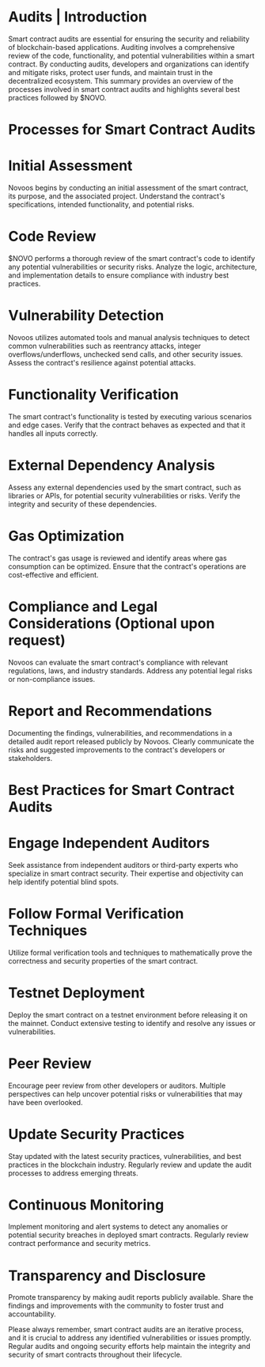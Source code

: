 # Audits | Introduction

Smart contract audits are essential for ensuring the security and reliability of blockchain-based applications. Auditing involves a comprehensive review of the code, functionality, and potential vulnerabilities within a smart contract. By conducting audits, developers and organizations can identify and mitigate risks, protect user funds, and maintain trust in the decentralized ecosystem. This summary provides an overview of the processes involved in smart contract audits and highlights several best practices followed by $NOVO.

# Processes for Smart Contract Audits

# Initial Assessment

Novoos begins by conducting an initial assessment of the smart contract, its purpose, and the associated project. Understand the contract's specifications, intended functionality, and potential risks.

# Code Review

$NOVO performs a thorough review of the smart contract's code to identify any potential vulnerabilities or security risks. Analyze the logic, architecture, and implementation details to ensure compliance with industry best practices.

# Vulnerability Detection

Novoos utilizes automated tools and manual analysis techniques to detect common vulnerabilities such as reentrancy attacks, integer overflows/underflows, unchecked send calls, and other security issues. Assess the contract's resilience against potential attacks.

# Functionality Verification

The smart contract's functionality is tested by executing various scenarios and edge cases. Verify that the contract behaves as expected and that it handles all inputs correctly.

# External Dependency Analysis

Assess any external dependencies used by the smart contract, such as libraries or APIs, for potential security vulnerabilities or risks. Verify the integrity and security of these dependencies.

# Gas Optimization

The contract's gas usage is reviewed and identify areas where gas consumption can be optimized. Ensure that the contract's operations are cost-effective and efficient.

# Compliance and Legal Considerations (Optional upon request)

Novoos can evaluate the smart contract's compliance with relevant regulations, laws, and industry standards. Address any potential legal risks or non-compliance issues.

# Report and Recommendations

Documenting the findings, vulnerabilities, and recommendations in a detailed audit report released publicly by Novoos. Clearly communicate the risks and suggested improvements to the contract's developers or stakeholders.

# Best Practices for Smart Contract Audits

# Engage Independent Auditors

Seek assistance from independent auditors or third-party experts who specialize in smart contract security. Their expertise and objectivity can help identify potential blind spots.

# Follow Formal Verification Techniques

Utilize formal verification tools and techniques to mathematically prove the correctness and security properties of the smart contract.

# Testnet Deployment

Deploy the smart contract on a testnet environment before releasing it on the mainnet. Conduct extensive testing to identify and resolve any issues or vulnerabilities.

# Peer Review

Encourage peer review from other developers or auditors. Multiple perspectives can help uncover potential risks or vulnerabilities that may have been overlooked.

# Update Security Practices

Stay updated with the latest security practices, vulnerabilities, and best practices in the blockchain industry. Regularly review and update the audit processes to address emerging threats.

# Continuous Monitoring

Implement monitoring and alert systems to detect any anomalies or potential security breaches in deployed smart contracts. Regularly review contract performance and security metrics.

# Transparency and Disclosure

Promote transparency by making audit reports publicly available. Share the findings and improvements with the community to foster trust and accountability.

Please always remember, smart contract audits are an iterative process, and it is crucial to address any identified vulnerabilities or issues promptly. Regular audits and ongoing security efforts help maintain the integrity and security of smart contracts throughout their lifecycle.
